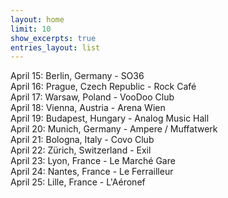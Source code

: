 ```yaml
---
layout: home
limit: 10
show_excerpts: true
entries_layout: list
---
```


<!--
<body>
<iframe id="songkick-widget-8269433-3837" style="height: 4500px; width: 100%;" border="none" frameborder="0" allow="clipboard-write" src="https://widget-app.songkick.com/?artist=8269433&amp;header=&amp;background-color=transparent&amp;font-color=%23000000&amp;locale=en&amp;other-artists=on&amp;theme=dark"></iframe>
<script src="//widget.songkick.com/8269433/widget.js"></script></body>
-->

April 15: Berlin, Germany - SO36  
April 16: Prague, Czech Republic - Rock Café  
April 17: Warsaw, Poland - VooDoo Club  
April 18: Vienna, Austria - Arena Wien  
April 19: Budapest, Hungary - Analog Music Hall  
April 20: Munich, Germany - Ampere / Muffatwerk  
April 21: Bologna, Italy - Covo Club  
April 22: Zürich, Switzerland - Exil  
April 23: Lyon, France - Le Marché Gare  
April 24: Nantes, France - Le Ferrailleur  
April 25: Lille, France - L'Aéronef  
